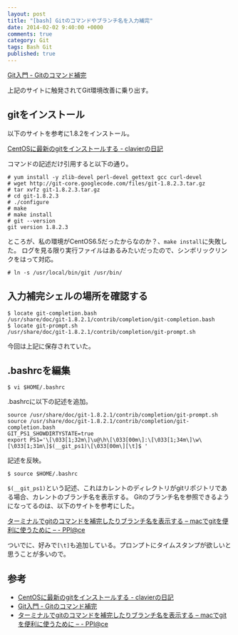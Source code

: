 ```yaml
---
layout: post
title: "[bash] Gitのコマンドやブランチ名を入力補完"
date: 2014-02-02 9:40:00 +0000
comments: true
category: Git
tags: Bash Git 
published: true
---
```



[Git入門 - Gitのコマンド補完](http://www8.atwiki.jp/git_jp/pages/29.html)

上記のサイトに触発されてGit環境改善に乗り出す。

## gitをインストール

以下のサイトを参考に1.8.2をインストール。

[CentOSに最新のgitをインストールする - clavierの日記](http://clavier.hatenablog.com/entry/2013/05/18/204050)

コマンドの記述だけ引用すると以下の通り。

```
# yum install -y zlib-devel perl-devel gettext gcc curl-devel
# wget http://git-core.googlecode.com/files/git-1.8.2.3.tar.gz
# tar xvfz git-1.8.2.3.tar.gz
# cd git-1.8.2.3
# ./configure 
# make
# make install
# git --version
git version 1.8.2.3
```

ところが、私の環境がCentOS6.5だったからなのか？、`make install`に失敗した。
ログを見る限り実行ファイルはあるみたいだったので、シンボリックリンクをはって対応。

```
# ln -s /usr/local/bin/git /usr/bin/
```

## 入力補完シェルの場所を確認する

```
$ locate git-completion.bash
/usr/share/doc/git-1.8.2.1/contrib/completion/git-completion.bash
$ locate git-prompt.sh
/usr/share/doc/git-1.8.2.1/contrib/completion/git-prompt.sh
```

今回は上記に保存されていた。

## .bashrcを編集

```
$ vi $HOME/.bashrc
```

.bashrcに以下の記述を追加。

```
source /usr/share/doc/git-1.8.2.1/contrib/completion/git-prompt.sh
source /usr/share/doc/git-1.8.2.1/contrib/completion/git-completion.bash
GIT_PS1_SHOWDIRTYSTATE=true
export PS1='\[\033[1;32m\]\u@\h\[\033[00m\]:\[\033[1;34m\]\w\[\033[1;31m\]$(__git_ps1)\[\033[00m\][\t]$ '
```

記述を反映。

```
$ source $HOME/.bashrc
```

`$(__git_ps1)`という記述、これはカレントのディレクトリがgitリポジトリである場合、カレントのブランチ名を表示する。
Gitのブランチ名を参照できるようになってるのは、以下のサイトを参考にした。

[ターミナルでgitのコマンドを補完したりブランチ名を表示する – macでgitを便利に使うために – - PPl@ce](http://pplace.jp/2013/12/1601/)

ついでに、好みで`[\t]`も追加している。プロンプトにタイムスタンプが欲しいと思うことが多いので。

## 参考
+ [CentOSに最新のgitをインストールする - clavierの日記](http://clavier.hatenablog.com/entry/2013/05/18/204050)
+ [Git入門 - Gitのコマンド補完](http://www8.atwiki.jp/git_jp/pages/29.html)
+ [ターミナルでgitのコマンドを補完したりブランチ名を表示する – macでgitを便利に使うために – - PPl@ce](http://pplace.jp/2013/12/1601/)
